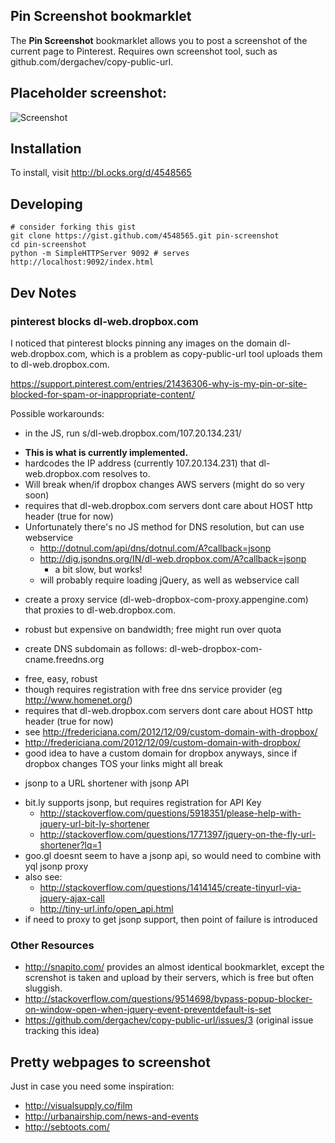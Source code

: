 ## Pin Screenshot bookmarklet

The __Pin Screenshot__ bookmarklet allows you to post a screenshot of the current page to Pinterest. Requires own screenshot tool, such as github.com/dergachev/copy-public-url. 

## Placeholder screenshot:

![Screenshot](http://dl-web.dropbox.com/u/8325927/screenshots/NJTPYR-2013.1.14-14.36.png)


## Installation

To install, visit http://bl.ocks.org/d/4548565

## Developing

```
# consider forking this gist
git clone https://gist.github.com/4548565.git pin-screenshot
cd pin-screenshot
python -m SimpleHTTPServer 9092 # serves http://localhost:9092/index.html
```

## Dev Notes

### pinterest blocks dl-web.dropbox.com

I noticed that pinterest blocks pinning any images on the domain
dl-web.dropbox.com, which is a problem as copy-public-url tool uploads them to
dl-web.dropbox.com.

https://support.pinterest.com/entries/21436306-why-is-my-pin-or-site-blocked-for-spam-or-inappropriate-content/

Possible workarounds:

* in the JS, run s/dl-web.dropbox.com/107.20.134.231/
 - **This is what is currently implemented.**
 - hardcodes the IP address (currently 107.20.134.231) that dl-web.dropbox.com resolves to.
 - Will break when/if dropbox changes AWS servers (might do so very soon)
 - requires that dl-web.dropbox.com servers dont care about HOST http header (true for now)
 - Unfortunately there's no JS method for DNS resolution, but can use webservice
   - http://dotnul.com/api/dns/dotnul.com/A?callback=jsonp
   - http://dig.jsondns.org/IN/dl-web.dropbox.com/A?callback=jsonp
     - a bit slow, but works!
   - will probably require loading jQuery, as well as webservice call
* create a proxy service (dl-web-dropbox-com-proxy.appengine.com) that proxies to dl-web.dropbox.com.
 - robust but expensive on bandwidth; free might run over quota
* create DNS subdomain as follows: dl-web-dropbox-com-cname.freedns.org
 - free, easy, robust 
 - though requires registration with free dns service provider (eg http://www.homenet.org/)
 - requires that dl-web.dropbox.com servers dont care about HOST http header (true for now)
 - see http://fredericiana.com/2012/12/09/custom-domain-with-dropbox/
 - http://fredericiana.com/2012/12/09/custom-domain-with-dropbox/
 - good idea to have a custom domain for dropbox anyways, since if dropbox changes TOS your links might all break
* jsonp to a URL shortener with jsonp API
 - bit.ly supports jsonp, but requires registration for API Key
   - http://stackoverflow.com/questions/5918351/please-help-with-jquery-url-bit-ly-shortener
   - http://stackoverflow.com/questions/1771397/jquery-on-the-fly-url-shortener?lq=1
 - goo.gl doesnt seem to have a jsonp api, so would need to combine with yql jsonp proxy
 - also see:
   - http://stackoverflow.com/questions/1414145/create-tinyurl-via-jquery-ajax-call
   - http://tiny-url.info/open_api.html
 - if need to proxy to get jsonp support, then point of failure is introduced

### Other Resources

* http://snapito.com/ provides an almost identical bookmarklet, except the screnshot is taken and upload by their servers, which is free but often sluggish.
* http://stackoverflow.com/questions/9514698/bypass-popup-blocker-on-window-open-when-jquery-event-preventdefault-is-set
* https://github.com/dergachev/copy-public-url/issues/3 (original issue tracking this idea)

## Pretty webpages to screenshot

Just in case you need some inspiration:

* http://visualsupply.co/film
* http://urbanairship.com/news-and-events
* http://sebtoots.com/



